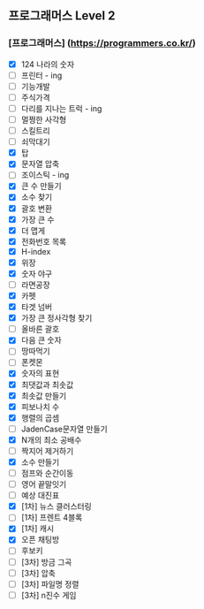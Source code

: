 ## 프로그래머스 Level 2
### [프로그래머스] (https://programmers.co.kr/)
- [x] 124 나라의 숫자
- [ ] 프린터 - ing  
- [ ] 기능개발  
- [ ] 주식가격  
- [ ] 다리를 지나는 트럭 - ing  
- [ ] 멀쩡한 사각형  
- [ ] 스킬트리  
- [ ] 쇠막대기  
- [x] 탑  
- [x] 문자열 압축  
- [ ] 조이스틱 - ing  
- [x] 큰 수 만들기  
- [x] 소수 찾기  
- [x] 괄호 변환  
- [x] 가장 큰 수  
- [x] 더 맵게  
- [x] 전화번호 목록  
- [x] H-index  
- [x] 위장  
- [x] 숫자 야구  
- [ ] 라면공장
- [x] 카펫
- [x] 타겟 넘버
- [x] 가장 큰 정사각형 찾기
- [ ] 올바른 괄호  
- [x] 다음 큰 숫자
- [ ] 땅따먹기
- [ ] 폰켓몬
- [x] 숫자의 표현
- [x] 최댓값과 최솟값
- [x] 최솟값 만들기
- [x] 피보나치 수  
- [x] 행렬의 곱셈  
- [ ] JadenCase문자열 만들기  
- [x] N개의 최소 공배수  
- [ ] 짝지어 제거하기  
- [x] 소수 만들기  
- [ ] 점프와 순간이동
- [ ] 영어 끝말잇기
- [ ] 예상 대진표
- [x] [1차] 뉴스 클러스터링
- [ ] [1차] 프렌트 4블록
- [x] [1차] 캐시
- [x] 오픈 채팅방
- [ ] 후보키
- [ ] [3차] 방금 그곡
- [ ] [3차] 압축
- [ ] [3차] 파일명 정렬
- [ ] [3차] n진수 게임